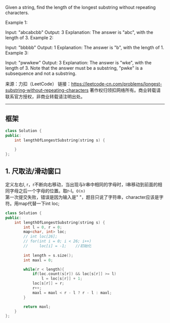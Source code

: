 Given a string, find the length of the longest substring without repeating characters.

Example 1:

Input: "abcabcbb"
Output: 3 
Explanation: The answer is "abc", with the length of 3. 
Example 2:

Input: "bbbbb"
Output: 1
Explanation: The answer is "b", with the length of 1.
Example 3:

Input: "pwwkew"
Output: 3
Explanation: The answer is "wke", with the length of 3. 
             Note that the answer must be a substring, "pwke" is a subsequence and not a substring.

来源：力扣（LeetCode）
链接：https://leetcode-cn.com/problems/longest-substring-without-repeating-characters
著作权归领扣网络所有。商业转载请联系官方授权，非商业转载请注明出处。
_____________________________

## 框架
```cpp
class Solution {
public:
    int lengthOfLongestSubstring(string s) {
        
    }
};
```

## 1. 尺取法/滑动窗口
定义左右l, r，r不断向右移动，当出现与lr串中相同的字母时，l串移动到前面的相同字母之后一个字母的位置。取r-l。`O(n)`  
第一次提交失败，错误是因为输入是" "，题目只说了字符串，character应该是字符。用map代替一下int loc;
```cpp
class Solution {
public:
    int lengthOfLongestSubstring(string s) {
        int l = 0, r = 0;
        map<char, int> loc;
        // int loc[26];
        // for(int i = 0; i < 26; i++)
        //     loc[i] = -1;    //初始化
        
        int length = s.size();
        int maxl = 0;

        while(r < length){
            if(loc.count(s[r]) && loc[s[r]] >= l)
                l = loc[s[r]] + 1;
            loc[s[r]] = r;
            r++;
            maxl = maxl < r - l ? r - l : maxl;
        }

        return maxl;
    }
};
```